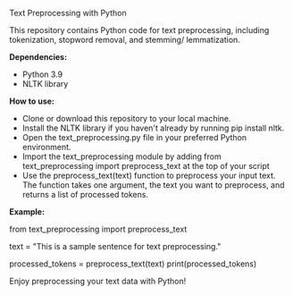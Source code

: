 Text Preprocessing with Python

This repository contains Python code for text preprocessing, including tokenization, stopword removal, and stemming/ lemmatization.

**Dependencies:**

- Python 3.9
- NLTK library

**How to use:**

- Clone or download this repository to your local machine.
- Install the NLTK library if you haven't already by running pip install nltk.
- Open the text_preprocessing.py file in your preferred Python environment.
- Import the text_preprocessing module by adding from text_preprocessing import preprocess_text at the top of your script
- Use the preprocess_text(text) function to preprocess your input text. The function takes one argument, the text you want to preprocess, and returns a list of processed tokens.

**Example:**

from text_preprocessing import preprocess_text

text = "This is a sample sentence for text preprocessing."

processed_tokens = preprocess_text(text)
print(processed_tokens)


Enjoy preprocessing your text data with Python!